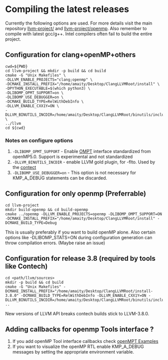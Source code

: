 # Compiling the latest releases
Currently the following options are used. For more details visit the main repository [llvm-project/](https://github.com/llvm/llvm-project) and 
[llvm-project/openmp](https://github.com/llvm/llvm-project/tree/master/openmp). Also remember to compile with latest gcc/g++. Intel compilers often fail to build the entire project.
## Configuration for clang+openMP+others
```
cwd=${PWD}
cd llvm-project && mkdir -p build && cd build
cmake -G "Unix Makefiles" \
-DLLVM_ENABLE_PROJECTS="clang;openmp" \
-DCMAKE_INSTALL_PREFIX="/home/amaity/Desktop/ClangLLVMRoot/install" \
-DPYTHON_EXECUTABLE=$(which python3) \
-DLIBOMP_OPMT_SUPPORT=on \
-DLIBOMP_USE_DEBUGGER=on \
-DCMAKE_BUILD_TYPE=RelWithDebInfo \
-DLLVM_ENABLE_CXX1Y=ON \
-DLLVM_BINUTILS_INCDIR=/home/amaity/Desktop/ClangLLVMRoot/binutils/include \
../llvm
cd ${cwd}
```
### Notes on configure options
1. ```-DLIBOMP_OPMT_SUPPORT```  - Enable [OMPT](https://www.openmp.org/spec-html/5.0/openmpch4.html#x220-10880004) interface standardized from openMP5.0. Support is experimental and not standardized
2. ```-DLLVM_BINUTILS_INCDIR``` - enable LLVM gold plugin, for -flto. Used by the [contect](https://github.com/bprail/contech)
3. ```-DLIBOMP_USE_DEBUGGER=on``` - This option is not necessary for KMP_A_DEBUG statements can be discarded.

## Configuration for only openmp (Preferrable)
```
cd llvm-project
mkdir build-openmp && cd build-openmp
cmake ../openmp -DLLVM_ENABLE_PROJECTS=openmp -DLIBOMP_OMPT_SUPPORT=ON -DCMAKE_INSTALL_PREFIX="/home/amaity/Desktop/ClangLLVMRoot/install" -DCMAKE_BUILD_TYPE=Debug
```
This is usually preferably if you want to build openMP alone. Also certain options like -DLIBOMP_STATS=ON during configuration generation can throw compilation errors. (Maybe raise an issue)

## Configuration for release 3.8 (required by tools like Contech)
```
cd <path/llvm/sources>
mkdir -p build && cd build
cmake -G "Unix Makefiles" -DCMAKE_INSTALL_PREFIX="/home/amaity/Desktop/ClangLLVMRoot/install-3.8.0" -DCMAKE_BUILD_TYPE=RelWithDebInfo -DLLVM_ENABLE_CXX1Y=ON -DLLVM_BINUTILS_INCDIR=/home/amaity/Desktop/ClangLLVMRoot/binutils/include ..
```
New versions of LLVM API breaks contech builds stick to LLVM-3.8.0.

## Adding callbacks for openmp Tools interface ?
1. If you add openMP Tool interface callbacks check [openMPT Examples](https://github.com/llvm-mirror/openmp/blob/master/runtime/test/ompt/callback.h)
2. If you want to visualize the openMP RTL enable KMP_A_DEBUG messages by setting the appropriate environment variable.
